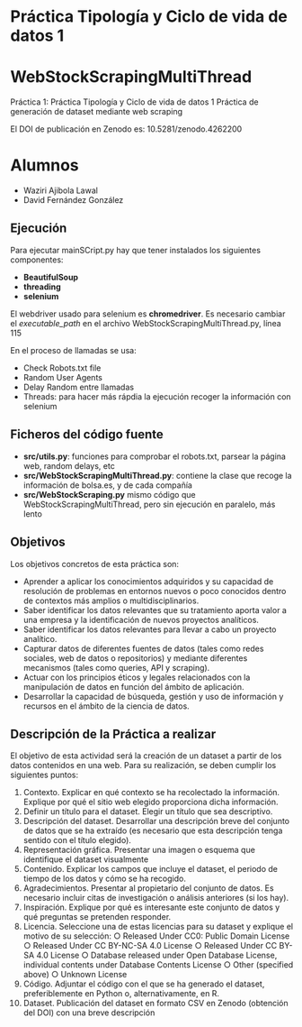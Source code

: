 # Práctica Tipología y Ciclo de vida de datos 1

# WebStockScrapingMultiThread

Práctica 1: Práctica Tipología y Ciclo de vida de datos 1
Práctica de generación de dataset mediante web scraping

El DOI de publicación en Zenodo es: 10.5281/zenodo.4262200

# Alumnos

* Waziri Ajibola Lawal
* David Fernández González

## Ejecución
Para ejecutar mainSCript.py hay que tener instalados los siguientes componentes:
- **BeautifulSoup**             
- **threading**           
- **selenium**      

El webdriver usado para selenium es **chromedriver**. Es necesario cambiar el *executable_path* en el archivo 
WebStockScrapingMultiThread.py, línea 115

En el proceso de llamadas se usa:   

- Check Robots.txt file
- Random User Agents
- Delay Random entre llamadas
- Threads: para hacer más rápdia la ejecución recoger la información con selenium
## Ficheros del código fuente

   * **src/utils.py**: funciones para comprobar el robots.txt, parsear la página web, random delays, etc
   * **src/WebStockScrapingMultiThread.py**: contiene la clase que  recoge la información de bolsa.es, y de cada compañía
   * **src/WebStockScraping.py** mismo código que WebStockScrapingMultiThread, pero sin ejecución en paralelo, más lento 


## Objetivos

  Los objetivos concretos de esta práctica son:
- Aprender a aplicar los conocimientos adquiridos y su capacidad de resolución de
problemas en entornos nuevos o poco conocidos dentro de contextos más
amplios o multidisciplinarios.
- Saber identificar los datos relevantes que su tratamiento aporta valor a una
empresa y la identificación de nuevos proyectos analíticos.
- Saber identificar los datos relevantes para llevar a cabo un proyecto analítico.
- Capturar datos de diferentes fuentes de datos (tales como redes sociales, web
de datos o repositorios) y mediante diferentes mecanismos (tales como queries,
API y scraping).
- Actuar con los principios éticos y legales relacionados con la manipulación de
datos en función del ámbito de aplicación.
- Desarrollar la capacidad de búsqueda, gestión y uso de información y recursos
en el ámbito de la ciencia de datos.

## Descripción de la Práctica a realizar
  El objetivo de esta actividad será la creación de un dataset a partir de los datos
contenidos en una web. Para su realización, se deben cumplir los siguientes puntos:
1. Contexto. Explicar en qué contexto se ha recolectado la información. Explique
por qué el sitio web elegido proporciona dicha información.
2. Definir un título para el dataset. Elegir un título que sea descriptivo.
3. Descripción del dataset. Desarrollar una descripción breve del conjunto de datos
que se ha extraído (es necesario que esta descripción tenga sentido con el título
elegido).
4. Representación gráfica. Presentar una imagen o esquema que identifique el
dataset visualmente
5. Contenido. Explicar los campos que incluye el dataset, el periodo de tiempo de
los datos y cómo se ha recogido.
6. Agradecimientos. Presentar al propietario del conjunto de datos. Es necesario
incluir citas de investigación o análisis anteriores (si los hay).
7. Inspiración. Explique por qué es interesante este conjunto de datos y qué
preguntas se pretenden responder.
8. Licencia. Seleccione una de estas licencias para su dataset y explique el motivo
de su selección:
○ Released Under CC0: Public Domain License
○ Released Under CC BY-NC-SA 4.0 License
○ Released Under CC BY-SA 4.0 License
○ Database released under Open Database License, individual contents
under Database Contents License
○ Other (specified above)
○ Unknown License
9. Código. Adjuntar el código con el que se ha generado el dataset, preferiblemente
en Python o, alternativamente, en R.
10. Dataset. Publicación del dataset en formato CSV en Zenodo (obtención del DOI)
con una breve descripción
